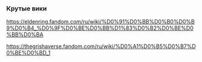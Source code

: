 ### Крутые вики
https://eldenring.fandom.com/ru/wiki/%D0%91%D0%BB%D0%B0%D0%B9%D0%B4_%D0%9F%D0%BE%D0%BB%D1%83%D0%B2%D0%BE%D0%BB%D0%BA

https://thegrishaverse.fandom.com/ru/wiki/%D0%A1%D0%B5%D0%B7%D0%BE%D0%BD_1
